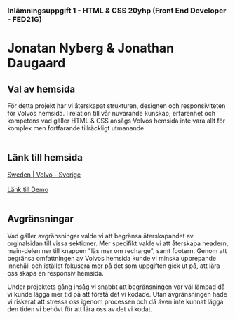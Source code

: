 ### Inlämningsuppgift 1 - HTML & CSS 20yhp (Front End Developer - FED21G)
# Jonatan Nyberg & Jonathan Daugaard

## Val av hemsida 
För detta projekt har vi återskapat strukturen, designen och responsiviteten för Volvos hemsida.
I relation till vår nuvarande kunskap, erfarenhet och kompetens vad gäller HTML & CSS ansågs Volvos hemsida inte vara allt för komplex men fortfarande tillräckligt utmanande. 
<br>
<br>
## Länk till hemsida
[Sweden | Volvo - Sverige](https://www.volvocars.com/se?gclid=Cj0KCQjwqKuKBhCxARIsACf4XuF-sUbqePV5naxB_OBK4gVR74q3uvI570xye1bM5pX3f1LOsMgQ4J8aAgbnEALw_wcB&gclsrc=aw.ds)
<br>
<br>
[Länk till Demo](https://nybbe123.github.io/projekt_1/)
<br>
<br>
## Avgränsningar
Vad gäller avgränsningar valde vi att begränsa återskapandet av orginalsidan till vissa sektioner. Mer specifikt 
valde vi att återskapa headern, main-delen ner till knappen "läs mer om recharge", samt footern.
Genom att begränsa omfattningen av Volvos hemsida kunde vi minska upprepande innehåll och istället fokusera mer på det som uppgiften gick ut på, att lära oss skapa en responsiv hemsida.

Under projektets gång insåg vi snabbt att begränsningen var väl lämpad då vi kunde lägga mer tid på att förstå det vi kodade.
Utan avgränsningen hade vi riskerat att stressa oss igenom processen och då även inte kunnat lägga den tiden vi behövt för att
lära oss av det vi kodat.

